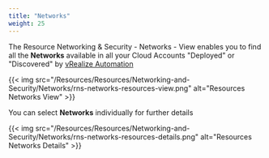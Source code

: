 ```yaml
---
title: "Networks"
weight: 25
---
```



The Resource Networking & Security - Networks - View enables you to find all the <strong>Networks</strong> available in all your Cloud Accounts "Deployed" or "Discovered" by [vRealize Automation](https://www.vmware.com/products/vrealize-automation.html)

{{< img src="/Resources/Resources/Networking-and-Security/Networks/rns-networks-resources-view.png" alt="Resources Networks View" >}}

You can select <strong>Networks</strong> individually for further details

{{< img src="/Resources/Resources/Networking-and-Security/Networks/rns-networks-resources-details.png" alt="Resources Networks Details" >}}

